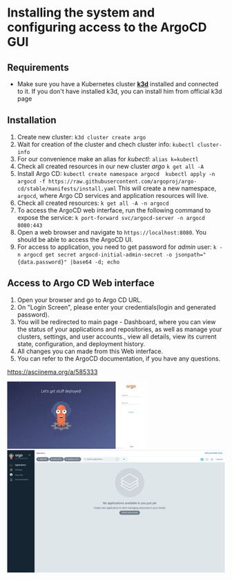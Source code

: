 # Installing the system and configuring access to the ArgoCD GUI

## Requirements
- Make sure you have a Kubernetes cluster [**k3d**](https://k3d.io/v5.4.9/) installed and connected to it. If you don't have installed k3d, you can install him from official k3d page

## Installation
1. Create new cluster:
	`k3d cluster create argo`
2. Wait for creation of the cluster and chech cluster info:
	`kubectl cluster-info`
3. For our convenience make an alias for *kubectl*:
	`alias k=kubectl`
4. Check all created resources in our new cluster *argo*
	`k get all -A`
5. Install Argo CD:
	`kubectl create namespace argocd 
	kubectl apply -n argocd -f https://raw.githubusercontent.com/argoproj/argo-cd/stable/manifests/install.yaml`
This will create a new namespace, `argocd`, where Argo CD services and application resources will live.
6. Check all created resources:
	`k get all -A -n argocd`
7. To access the ArgoCD web interface, run the following command to expose the service:
	`k port-forward svc/argocd-server -n argocd 8080:443`	 			
8.  Open a web browser and navigate to  `https://localhost:8080`. You should be able to access the ArgoCD UI.
9. For access to application, you need to get password for *admin* user:
	`k -n argocd get secret argocd-initial-admin-secret -o jsonpath="{data.password}" |base64 -d; echo` 	

## Access to Argo CD Web interface 
1. Open your browser and go to Argo CD URL.
2. On "Login Screen", please enter your credentials(login and generated password).
3. You will be redirected to main page - Dashboard, where you can view the status of your applications and repositories, as well as manage your clusters, settings, and user accounts., view all details, view its current state, configuration, and deployment history.
4. All changes you can made from this Web interface.
5. You can refer to the ArgoCD documentation, if you have any questions.

https://asciinema.org/a/585333

![Login page](login.jpg)
![Dashboard](dashboard.jpg)


